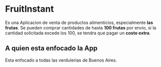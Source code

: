 # FruitInstant

Es una Aplicacion de venta de productos alimenticios, especialmente **las frutas**. Se pueden comprar cantidades de hasta **100 frutas** por envio, si la cantidad solicitada excede los 100, se tendra que pagar un **costo extra**.

## A quien esta enfocado la App

Esta enfocado a todas las verdulerias de Buenos Aires.